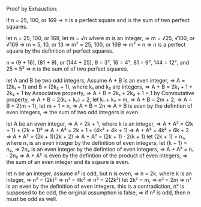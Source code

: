 Proof by Exhaustion:

if n = 25, 100, or 169 -> n is a perfect square and is the sum of two perfect squares.

let n = 25, 100, or 169,
let m = √n where m is an integer,
=> m = √25, √100, or √169
=> m = 5, 10, or 13
=> m² = 25, 100, or 169
=> m² = n
=> n is a perfect square by the definition of perfect squares.

n = (9 + 16), (81 + 9), or (144 + 25),
9 = 3², 16 = 4², 81 = 9², 144 = 12², and 25 = 5²
=> n is the sum of of two perfect squares.

let A and B be two odd integers,
Assume A + B is an even integer,
=> A = (2k₁ + 1) and B = (2k₂ + 1), where k₁ and k₂ are integers,
=> A + B = 2k₁ + 1 + 2k₂ + 1 by Associative property,
=> A + B = 2k₁ + 2k₂ + 1 + 1 by Commutative property,
=> A + B = 2(k₁ + k₂) + 2,
let k₁ + k₂ = m,
=> A + B = 2m + 2,
=> A = B = 2(m + 1),
let m + 1 = n,
=> A + B = 2n
=> A + B is even by the defintion of even integers,
=> the sum of two odd integers is even.

let A be an even integer,
=> A = 2k + 1, where k is an integer,
=> A + A² = (2k + 1) + (2k + 1)²
=> A + A² = 2k + 1 + (4k² + 4k + 1)
=> A + A² = 4k² + 6k + 2
=> A + A² = (2k + 1)(2k + 2)
=> A + A² = (2k + 1) ⋅ 2(k + 1)
let (2k + 1) = n₁, where n₁ is an even integer by the definition of even integers,
let (k + 1) = n₂,
=> 2n₂ is an even integer by the defintion of even integers,
=> A + A² = n₁ ⋅ 2n₂
=> A + A² is even by the defintion of the product of even integers,
=> the sum of an even integer and its sqaure is even.

let n be an integer,
assume n² is odd, but n is even,
=> n = 2k, where k is an integer,
=> n² = (2k)²
=> n² = 4k²
=> n² = 2(2k²)
let 2k² = m,
=> n² = 2m
=> n² is an even by the definition of even integers,
this is a contradiction, n² is supposed to be odd,
the original assumption is false,
=> if n² is odd, then n must be odd as well.
